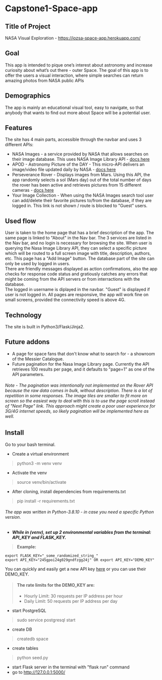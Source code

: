 # Capstone1-Space-app

## Title of Project
NASA Visual Exploration - https://iozsa-space-app.herokuapp.com/
## Goal
This app is intended to pique one’s interest about astronomy and increase curiosity about what’s out there - outer Space.
The goal of this app is to offer the users a visual interaction, where simple searches can return amazing photos from NASA public APIs
## Demographics
The app is mainly an educational visual tool, easy to navigate, so that anybody that wants to find out more about Space will be a potential user.
## Features
The site has 4 main parts, accessible through the navbar and uses 3 different APIs:

- NASA Images - a service provided by NASA that allows searches on their image database.
This uses NASA Image Library API - [docs here](https://images.nasa.gov/docs/images.nasa.gov_api_docs.pdf)
- APOD - Astronomy Picture of the DAY - This micro-API delivers an image/video file updated daily by NASA - [docs here](https://github.com/nasa/apod-api)
- Perseverance Rover - Displays images from Mars. Using this API,  the app randomly selects
a sol (Mars day) out of the total number of days the rover has been active
and retrieves pictures from 15 different cameras - [docs here](https://github.com/chrisccerami/mars-photo-api)
- Your Image Collection - When using the NASA Images search tool
user can add/delete their favorite pictures to/from the database, if they are logged in.
This link is not shown / route is blocked to "Guest" users.
## Used flow
User is taken to the home page that has a brief description of the app. The same page is linked to "About" in the Nav bar.
The 3 services are listed in the Nav bar, and no login is necessary for browsing the site. When user is querying the Nasa Image Library API,
they can select a specific picture which will be routed to a full screen image with title, description, authors, etc. This page has a "Add Image" button.
The database part of the site can only be used by logged in users.<br>
There are friendly messages displayed as action confirmations, also the app checks for response code status and gratiously catches any errors that 
might be coming from the API servers or from interractions with the database.<br>
The logged in username is diplayed in the navbar. "Guest" is displayed if user is not logged in.
All pages are responsive, the app will work fine on small screens, provided the connectivity speed is above 4G.
## Technology
The site is built in Python3/Flask/Jinja2.
## Future addons
- A page for space fans that don't know what to search for - a showroom of the Messier Catalogue.
- Future pagination for the Nasa Image Library page. Currently the API retrieves 100 results per page,
and it defaults to "page=1" as one of the API parameters.<br>
###### Note - The pagination was intentionally not implemented on the Rover API because the raw data comes in bulk, without description. There is a lot of repetition in some responses. The image tiles are smaller to fit more on screen so the easiest way to deal with this is to use the page scroll instead of "Next Page" link. This approach might create a poor user experience for 3G/4G internet speeds, so likely pagination will be implemented here as well. ######
## Install
Go to your bash terminal.
- Create a virtual environment
> python3 -m venv venv
- Activate the venv
> source venv/bin/activate
- After cloning, install dependencies from requirements.txt
> pip install -r requirements.txt
###### The app was written in Python-3.8.10 - in case you need a specific Python version. ######
- ***While in (venv), set up 2 environmental variables from the terminal: API_KEY and FLASK_KEY.***
> **Example:**

    export FLASK_KEY="_some_randomized_string_"
    export API_KEY="245gpoi24g029gndfzgg24j" OR export API_KEY="DEMO_KEY"    

You can quickly and easily get a new API key [here](https://api.nasa.gov) or you can use their DEMO_KEY.
>#### The rate limits for the DEMO_KEY are:
>
> - Hourly Limit: 30 requests per IP address per hour
> - Daily Limit: 50 requests per IP address per day
- start PostgreSQL
> sudo service postgresql start
- create DB
> createdb space
- create tables
> python seed.py
- start Flask server in the terminal with "flask run" command
- go to http://127.0.0.1:5000/